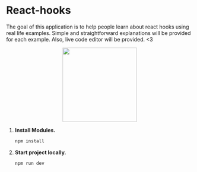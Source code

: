 # React-hooks
The goal of this application is to help people learn about react hooks using real life examples. Simple and straightforward explanations will be provided for each example. Also, live code editor will be provided. <3

<p align="center"><a href="#"><img width="auto" margin-left="50%" height="200px" src="https://media.tenor.com/BScnnlUpwmwAAAAC/hi-hello.gif" height="175px"/></a><p>

1. **Install Modules.**

   ```bash
   npm install
   ```

2. **Start project locally.**

   ```bash
   npm run dev
   ```
